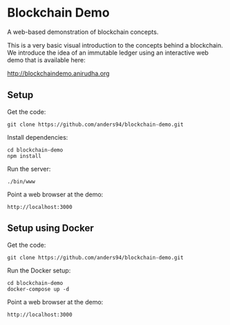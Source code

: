# Blockchain Demo
A web-based demonstration of blockchain concepts.


This is a very basic visual introduction to the concepts behind a blockchain. We introduce
the idea of an immutable ledger using an interactive web demo that is available here:

http://blockchaindemo.anirudha.org

## Setup
Get the code:

```
git clone https://github.com/anders94/blockchain-demo.git
```

Install dependencies:

```
cd blockchain-demo
npm install
```
Run the server:

```
./bin/www
```

Point a web browser at the demo:

```
http://localhost:3000
```

## Setup using Docker

Get the code:

```
git clone https://github.com/anders94/blockchain-demo.git
```

Run the Docker setup:

```
cd blockchain-demo
docker-compose up -d
```

Point a web browser at the demo:

```
http://localhost:3000
```
